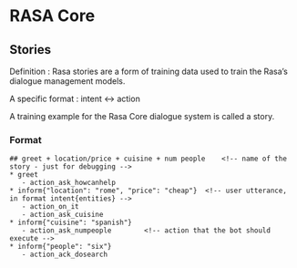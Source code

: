 # RASA Core

## Stories
Definition : Rasa stories are a form of training data used to train the Rasa’s dialogue management models.

A specific format : intent <-> action

A training example for the Rasa Core dialogue system is called a story.

### Format
```
## greet + location/price + cuisine + num people    <!-- name of the story - just for debugging -->
* greet
   - action_ask_howcanhelp
* inform{"location": "rome", "price": "cheap"}  <!-- user utterance, in format intent{entities} -->
   - action_on_it
   - action_ask_cuisine
* inform{"cuisine": "spanish"}
   - action_ask_numpeople        <!-- action that the bot should execute -->
* inform{"people": "six"}
   - action_ack_dosearch
```

